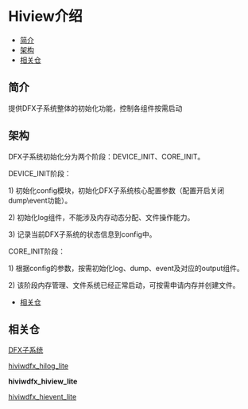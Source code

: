 # Hiview介绍<a name="ZH-CN_TOPIC_0000001079122822"></a>

-   [简介](#section469617221261)
-   [架构](#section15884114210197)
-   [相关仓](#section767551120815)

## 简介<a name="section469617221261"></a>

提供DFX子系统整体的初始化功能，控制各组件按需启动

## 架构<a name="section15884114210197"></a>

DFX子系统初始化分为两个阶段：DEVICE\_INIT、CORE\_INIT。

DEVICE\_INIT阶段：

1\)   初始化config模块，初始化DFX子系统核心配置参数（配置开启关闭dump\\event功能）。

2\)   初始化log组件，不能涉及内存动态分配、文件操作能力。

3\)   记录当前DFX子系统的状态信息到config中。

CORE\_INIT阶段：

1\)   根据config的参数，按需初始化log、dump、event及对应的output组件。

2\)   该阶段内存管理、文件系统已经正常启动，可按需申请内存并创建文件。

-   [相关仓](#section767551120815)


## 相关仓<a name="section767551120815"></a>

[DFX子系统](https://gitee.com/openharmony/docs/blob/master/zh-cn/readme/DFX%E5%AD%90%E7%B3%BB%E7%BB%9F.md)

[hiviwdfx\_hilog\_lite](https://gitee.com/openharmony/hiviewdfx_hilog_lite/blob/master/README_zh.md)

**hiviwdfx\_hiview\_lite**

[hiviwdfx\_hievent\_lite](https://gitee.com/openharmony/hiviewdfx_hievent_lite/blob/master/README_zh.md)

